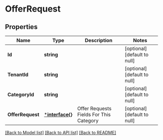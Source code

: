 # OfferRequest

## Properties
Name | Type | Description | Notes
------------ | ------------- | ------------- | -------------
**Id** | **string** |  | [optional] [default to null]
**TenantId** | **string** |  | [optional] [default to null]
**CategoryId** | **string** |  | [optional] [default to null]
**OfferRequest** | [***interface{}**](interface{}.md) | Offer Requests Fields For This Category | [optional] [default to null]

[[Back to Model list]](../README.md#documentation-for-models) [[Back to API list]](../README.md#documentation-for-api-endpoints) [[Back to README]](../README.md)


